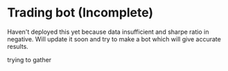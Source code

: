 # Trading bot (Incomplete)
Haven't deployed this yet because data insufficient and sharpe ratio in negative.
Will update it soon and try to make a bot which will give accurate results.

trying to gather
